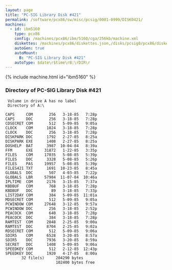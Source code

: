 ```yaml
---
layout: page
title: "PC-SIG Library Disk #421"
permalink: /software/pcx86/sw/misc/pcsig/0001-0999/DISK0421/
machines:
  - id: ibm5160
    type: pcx86
    config: /machines/pcx86/ibm/5160/cga/256kb/machine.xml
    diskettes: /machines/pcx86/diskettes.json,/disks/pcsig0/pcx86/diskettes.json
    autoGen: true
    autoMount:
      B: "PC-SIG Library Disk #421"
    autoType: $date\r$time\rB:\rDIR\r
---
```


{% include machine.html id="ibm5160" %}

### Directory of PC-SIG Library Disk #421

     Volume in drive A has no label
     Directory of A:\

    CAPS     COM       256   3-18-85   7:28p
    CAPS     DOC       256   3-18-85   7:28p
    CDSECRET COM       512   5-09-85   9:05a
    CLOCK    COM      1024   3-18-85   7:28p
    CLOCK    DOC       256   3-18-85   7:28p
    DISKPARK DOC      1792   2-27-85   8:25a
    DISKPARK EXE      1408   2-27-85   8:25a
    DOSHELP  BAT      3987  10-04-84   8:39a
    FFM      EXE     31872   1-22-85   3:35p
    FILES    COM     17035   5-08-85   5:39p
    FILES    DOC      3328   5-08-85   5:26p
    FILES    PAS     19957   5-08-85   5:39p
    FILES421 TXT      1691  10-23-85   8:45a
    GLOBALS  DOC       507   4-03-85   7:22p
    GLOBALS  LBR     57984  11-07-84  10:46a
    IPLTIME  COM      2176   3-15-85   7:37a
    KBDBUF   COM       768   3-18-85   7:28p
    KBDBUF   DOC        89   3-18-85   7:33p
    LIST2DAY COM       384   5-09-85  11:01a
    MDSECRET COM       512   5-09-85   9:05a
    PCWINDOW COM     27648   3-12-85   9:57a
    PCWINDOW DOC       256   3-18-85   2:52p
    PEACOCK  COM       640   3-18-85   7:28p
    PEACOCK  DOC       384   3-18-85   7:28p
    RAMTEST  COM      2048   2-25-85   9:00a
    RAMTEST  DOC      8704   2-25-85   9:02a
    RDSECRET COM       512   5-09-85   9:06a
    SDIR5    COM      6528   3-20-85   8:57a
    SDIR5    DOC      7936   3-20-85   8:59a
    SECRET   DOC      1408   5-09-85   9:06a
    SPEEDKEY COM       512   2-12-85  12:43p
    SPEEDKEY DOC      1920   4-17-85   8:00a
           32 file(s)     204290 bytes
                          102400 bytes free
